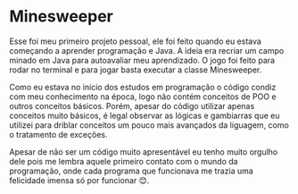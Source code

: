 # Minesweeper

Esse foi meu primeiro projeto pessoal, ele foi feito quando eu estava começando a aprender programação e Java. A ideia era recriar um campo minado em Java para autoavaliar meu aprendizado. O jogo foi feito para rodar no terminal e para jogar basta executar a classe Minesweeper.

Como eu estava no início dos estudos em programação o código condiz com meu conhecimento na época, logo não contém conceitos de POO e outros conceitos básicos. Porém, apesar do código utilizar apenas conceitos muito básicos, é legal observar as lógicas e gambiarras que eu utilizei para driblar conceitos um pouco mais avançados da liguagem, como o tratamento de exceções.

Apesar de não ser um código muito apresentável eu tenho muito orgulho dele pois me lembra aquele primeiro contato com o mundo da programação, onde cada programa que funcionava me trazia uma felicidade imensa só por funcionar 😊.
